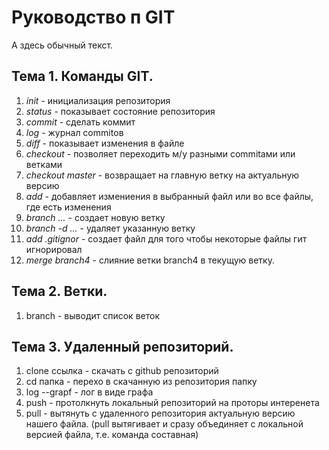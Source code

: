 # Руководство п GIT

А здесь обычный текст.

## Тема 1. Команды GIT.
1. *init* - инициализация репозитория
2. *status* - показывает состояние репозитория
3. *commit* - сделать коммит
4. *log* - журнал commitов
5. *diff* - показывает изменения в файле
6. *checkout* - позволяет переходить м/у разными 
commitами или ветками
7. *checkout master* - возвращает на главную ветку на актуальную версию
8. *add* - добавляет измениения в выбранный файл или во все файлы, где есть изменения
9. *branch ...* - создает новую ветку
10. *branch -d ...* - удаляет указанную ветку
11. *add .gitignor* - создает файл для того чтобы некоторые файлы гит игнорировал
12. *merge branch4* - слияние ветки branch4 в текущую ветку.
## Тема 2. Ветки.
1. branch - выводит список веток
## Тема 3. Удаленный репозиторий.
1. clone ссылка - скачать с github репозиторий
2. cd папка - перехо в скачанную из репозитория папку
3. log --grapf - лог в виде графа
4. push - протолкнуть локальный репозиторий на проторы интеренета
5. pull - вытянуть с удаленного репозитория актуальную версию нашего файла. (pull вытягивает и сразу объединяет с локальной версией файла, т.е. команда составная)